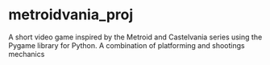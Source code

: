 # metroidvania_proj


A short video game inspired by the Metroid and Castelvania series using the Pygame library for Python. A combination of platforming and shootings mechanics 
